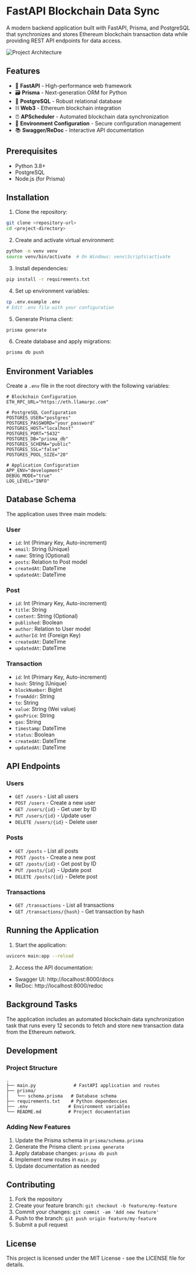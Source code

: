 # FastAPI Blockchain Data Sync

A modern backend application built with FastAPI, Prisma, and PostgreSQL that synchronizes and stores Ethereum blockchain transaction data while providing REST API endpoints for data access.

![Project Architecture](https://i.imgur.com/YourImage.png)

## Features

- 🚀 **FastAPI** - High-performance web framework
- 🗃️ **Prisma** - Next-generation ORM for Python
- 🐘 **PostgreSQL** - Robust relational database
- ⛓️ **Web3** - Ethereum blockchain integration
- ⏰ **APScheduler** - Automated blockchain data synchronization
- 🔐 **Environment Configuration** - Secure configuration management
- 📚 **Swagger/ReDoc** - Interactive API documentation

## Prerequisites

- Python 3.8+
- PostgreSQL
- Node.js (for Prisma)

## Installation

1. Clone the repository:
```bash
git clone <repository-url>
cd <project-directory>
```

2. Create and activate virtual environment:
```bash
python -m venv venv
source venv/bin/activate  # On Windows: venv\Scripts\activate
```

3. Install dependencies:
```bash
pip install -r requirements.txt
```

4. Set up environment variables:
```bash
cp .env.example .env
# Edit .env file with your configuration
```

5. Generate Prisma client:
```bash
prisma generate
```

6. Create database and apply migrations:
```bash
prisma db push
```

## Environment Variables

Create a `.env` file in the root directory with the following variables:

```env
# Blockchain Configuration
ETH_RPC_URL="https://eth.llamarpc.com"

# PostgreSQL Configuration
POSTGRES_USER="postgres"
POSTGRES_PASSWORD="your_password"
POSTGRES_HOST="localhost"
POSTGRES_PORT="5432"
POSTGRES_DB="prisma_db"
POSTGRES_SCHEMA="public"
POSTGRES_SSL="false"
POSTGRES_POOL_SIZE="20"

# Application Configuration
APP_ENV="development"
DEBUG_MODE="true"
LOG_LEVEL="INFO"
```

## Database Schema

The application uses three main models:

### User
- `id`: Int (Primary Key, Auto-increment)
- `email`: String (Unique)
- `name`: String (Optional)
- `posts`: Relation to Post model
- `createdAt`: DateTime
- `updatedAt`: DateTime

### Post
- `id`: Int (Primary Key, Auto-increment)
- `title`: String
- `content`: String (Optional)
- `published`: Boolean
- `author`: Relation to User model
- `authorId`: Int (Foreign Key)
- `createdAt`: DateTime
- `updatedAt`: DateTime

### Transaction
- `id`: Int (Primary Key, Auto-increment)
- `hash`: String (Unique)
- `blockNumber`: BigInt
- `fromAddr`: String
- `to`: String
- `value`: String (Wei value)
- `gasPrice`: String
- `gas`: String
- `timestamp`: DateTime
- `status`: Boolean
- `createdAt`: DateTime
- `updatedAt`: DateTime

## API Endpoints

### Users
- `GET /users` - List all users
- `POST /users` - Create a new user
- `GET /users/{id}` - Get user by ID
- `PUT /users/{id}` - Update user
- `DELETE /users/{id}` - Delete user

### Posts
- `GET /posts` - List all posts
- `POST /posts` - Create a new post
- `GET /posts/{id}` - Get post by ID
- `PUT /posts/{id}` - Update post
- `DELETE /posts/{id}` - Delete post

### Transactions
- `GET /transactions` - List all transactions
- `GET /transactions/{hash}` - Get transaction by hash

## Running the Application

1. Start the application:
```bash
uvicorn main:app --reload
```

2. Access the API documentation:
- Swagger UI: http://localhost:8000/docs
- ReDoc: http://localhost:8000/redoc

## Background Tasks

The application includes an automated blockchain data synchronization task that runs every 12 seconds to fetch and store new transaction data from the Ethereum network.

## Development

### Project Structure
```
.
├── main.py              # FastAPI application and routes
├── prisma/             
│   └── schema.prisma   # Database schema
├── requirements.txt    # Python dependencies
├── .env               # Environment variables
└── README.md          # Project documentation
```

### Adding New Features

1. Update the Prisma schema in `prisma/schema.prisma`
2. Generate the Prisma client: `prisma generate`
3. Apply database changes: `prisma db push`
4. Implement new routes in `main.py`
5. Update documentation as needed

## Contributing

1. Fork the repository
2. Create your feature branch: `git checkout -b feature/my-feature`
3. Commit your changes: `git commit -am 'Add new feature'`
4. Push to the branch: `git push origin feature/my-feature`
5. Submit a pull request

## License

This project is licensed under the MIT License - see the LICENSE file for details. 